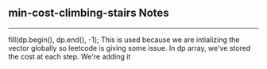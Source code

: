 <h2>min-cost-climbing-stairs Notes</h2><hr>fill(dp.begin(), dp.end(), -1);
This is used because we are intializing the vector globally so leetcode is giving some issue.
In dp array, we've stored the cost at each step.
We're adding it